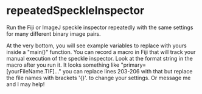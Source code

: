 # repeatedSpeckleInspector
Run the Fiji or ImageJ speckle inspector repeatedly with the same settings for many different binary image pairs.

At the very bottom, you will see example variables to replace with yours inside a "main()" function. You can record a macro in Fiji
that will track your manual execution of the speckle inspector. Look at the format string in the macro after you run it.
It looks something like "primary=[yourFileName.TIF]..." you can replace lines 203-206 with that but replace the 
file names with brackets '{}'. to change your settings. Or message me and I may help!




